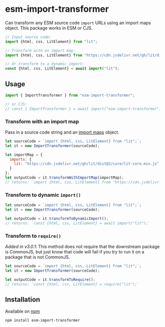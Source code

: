 # esm-import-transformer

Can transform any ESM source code `import` URLs using an import maps object. This package works in ESM or CJS.

```js
// Input source code:
import {html, css, LitElement} from "lit";

// Transform with an import map:
import {html, css, LitElement} from "https://cdn.jsdelivr.net/gh/lit/dist@2/core/lit-core.min.js";

// Or transform to a dynamic import:
const {html, css, LitElement} = await import("lit");
```

## Usage

```js
import { ImportTransformer } from "esm-import-transformer";

// or CJS:
// const { ImportTransformer } = await import("esm-import-transformer");
```

### Transform with an import map

Pass in a source code string and an [import maps](https://github.com/WICG/import-maps) object.

```js
let sourceCode = `import {html, css, LitElement} from "lit";`;
let it = new ImportTransformer(sourceCode);

let importMap = {
  imports: {
    lit: "https://cdn.jsdelivr.net/gh/lit/dist@2/core/lit-core.min.js"
  }
};
let outputCode = it.transformWithImportMap(importMap);
// returns: `import {html, css, LitElement} from "https://cdn.jsdelivr.net/gh/lit/dist@2/core/lit-core.min.js";`
```

### Transform to dynamic `import()`

```js
let sourceCode = `import {html, css, LitElement} from "lit";`;
let it = new ImportTransformer(sourceCode);

let outputCode = it.transformToDynamicImport();
// returns: `const {html, css, LitElement} = await import("lit");`
```

### Transform to `require()`

_Added in v3.0.1_: This method does not require that the downstream package is CommonJS, but just know that code will fail if you try to run it on a package that is not CommonJS.

```js
let sourceCode = `import {html, css, LitElement} from "lit";`;
let it = new ImportTransformer(sourceCode);

let outputCode = it.transformToRequire();
// returns: `const {html, css, LitElement} = require("lit");`
```


## Installation

Available on [npm](https://www.npmjs.com/package/esm-import-transformer)

```
npm install esm-import-transformer
```

